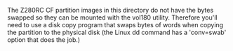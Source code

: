 The Z280RC CF partition images in this directory do not have the bytes swapped
so they can be mounted with the vol180 utility. Therefore you'll need to use
a disk copy program that swaps bytes of words when copying the partition to
the physical disk (the Linux dd command has a 'conv=swab' option that does the
job.)

